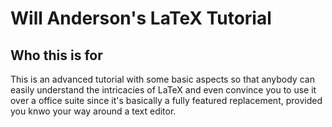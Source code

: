 # Will Anderson's LaTeX Tutorial

## Who this is for

This is an advanced tutorial with some basic aspects so that anybody can easily understand the intricacies of LaTeX and even convince you to use it over a office suite since it's basically a fully featured replacement, provided you knwo your way around a text editor.

